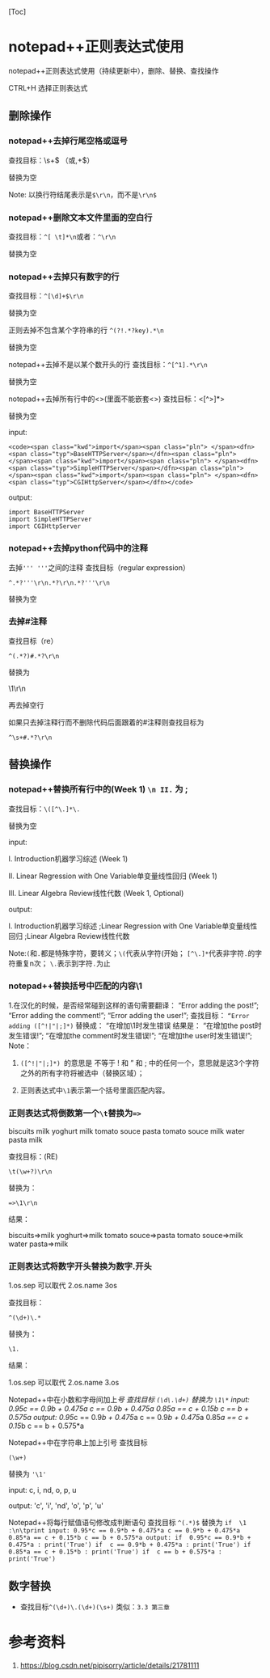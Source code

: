 [Toc]

# notepad++正则表达式使用

notepad++正则表达式使用（持续更新中），删除、替换、查找操作

CTRL+H 选择正则表达式

## 删除操作

### notepad++去掉行尾空格或逗号

查找目标：\s+$ （或,+$）

替换为空

Note: 以换行符结尾表示是`$\r\n`，而不是`\r\n$`

### notepad++删除文本文件里面的空白行

查找目标：`^[ \t]*\n`或者：`^\r\n`

替换为空

### notepad++去掉只有数字的行

查找目标：`^[\d]+$\r\n`

替换为空

正则去掉不包含某个字符串的行
`^(?!.*?key).*\n`

替换为空

notepad++去掉不是以某个数开头的行
查找目标：`^[^1].*\r\n`

替换为空

notepad++去掉所有行中的<>(里面不能嵌套<>)
查找目标：<[^>]*>

替换为空

input:

```
<code><span class="kwd">import</span><span class="pln"> </span><dfn><span class="typ">BaseHTTPServer</span></dfn><span class="pln">
</span><span class="kwd">import</span><span class="pln"> </span><dfn><span class="typ">SimpleHTTPServer</span></dfn><span class="pln">
</span><span class="kwd">import</span><span class="pln"> </span><dfn><span class="typ">CGIHttpServer</span></dfn></code>
```

output:

```
import BaseHTTPServer
import SimpleHTTPServer
import CGIHttpServer
```

### notepad++去掉python代码中的注释

去掉`''' '''`之间的注释
查找目标（regular expression）

`^.*?'''\r\n.*?\r\n.*?'''\r\n`

替换为空

### 去掉#注释

查找目标（re）

`^(.*?)#.*?\r\n`

替换为

\1\r\n

再去掉空行

如果只去掉注释行而不删除代码后面跟着的#注释则查找目标为

`^\s+#.*?\r\n`



## 替换操作

### notepad++替换所有行中的(Week 1)  `\n II.` 为 ;

查找目标：`\([^\.]*\.`

替换为空

input:

I. Introduction机器学习综述 (Week 1)

II. Linear Regression with One Variable单变量线性回归 (Week 1)

III. Linear Algebra Review线性代数 (Week 1, Optional)

output:

I. Introduction机器学习综述 ;Linear Regression with One Variable单变量线性回归 ;Linear Algebra Review线性代数

Note:`(`和`.`都是特殊字符，要转义；`\(`代表从字符(开始； `[^\.]*`代表非字符`.`的字符重复n次； `\.`表示到字符`.`为止

### notepad++替换括号中匹配的内容\1

1.在汉化的时候，是否经常碰到这样的语句需要翻译：
“Error adding the post!”; 
“Error adding the comment!”; 
“Error adding the user!”;
查找目标：
`“Error adding ([^!|"|;]*)`
替换成：
“在增加\1时发生错误
结果是：
“在增加the post时发生错误!”; 
“在增加the comment时发生错误!”; 
“在增加the user时发生错误!”;
Note：

1. `([^!|"|;]*) `的意思是 不等于 ! 和 ” 和 ; 中的任何一个，意思就是这3个字符之外的所有字符将被选中（替换区域）；

2. 正则表达式中`\1`表示第一个括号里面匹配内容。

### 正则表达式将倒数第一个`\t`替换为`=>`

biscuits milk
yoghurt milk
tomato souce pasta
tomato souce milk
water pasta milk

查找目标：(RE)

`\t(\w+?)\r\n`

替换为：

`=>\1\r\n`

结果：

biscuits=>milk
yoghurt=>milk
tomato souce=>pasta
tomato souce=>milk
water pasta=>milk

### 正则表达式将数字开头替换为数字.开头

1.os.sep    可以取代
2.os.name
3os

查找目标：

`^(\d+)\.*`

替换为：

`\1.`

结果：

1.os.sep    可以取代
2.os.name
3.os

Notepad++中在小数和字母间加上*号
查找目标
`(\d\.\d+)`
替换为
`\1\*`
input:
0.95c == 0.9b + 0.475a
c == 0.9b + 0.475a
0.85a == c + 0.15b
c == b + 0.575a
output:
0.95*c == 0.9*b + 0.475*a
c == 0.9*b + 0.475*a
0.85*a == c + 0.15*b
c == b + 0.575*a

Notepad++中在字符串上加上引号
查找目标

`(\w+)`

替换为
`'\1'`

input:
c, i, nd, o, p, u

output:
'c', 'i', 'nd', 'o', 'p', 'u'

Notepad++将每行赋值语句修改成判断语句
查找目标
`^(.*)$`
替换为
`if  \1 :\n\tprint
input:
0.95*c == 0.9*b + 0.475*a
c == 0.9*b + 0.475*a
0.85*a == c + 0.15*b
c == b + 0.575*a
output:
if  0.95*c == 0.9*b + 0.475*a :
    print('True')
if  c == 0.9*b + 0.475*a :
    print('True')
if  0.85*a == c + 0.15*b :
    print('True')
if  c == b + 0.575*a :
    print('True')`

## 数字替换

- 查找目标`^(\d+)\.(\d+)(\s+)`  类似：`3.3 第三章`



# 参考资料

1. https://blog.csdn.net/pipisorry/article/details/21781111